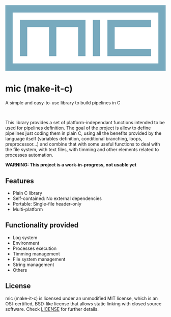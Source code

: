 <img align="center" src="logo/mic_logo.png" width="594px">

# mic (make-it-c)
A simple and easy-to-use library to build pipelines in C

<br>

This library provides a set of platform-independant functions intended to be used for pipelines definition. The goal of the project is allow to define pipelines just coding them in plain C, using all the benefits provided by the language itself (variables definition, conditional branching, loops, preprocessor...) and combine that with some useful functions to deal with the file system, with text files, with timming and other elements related to processes automation.

**WARNING: This project is a work-in-progress, not usable yet**

## Features

 - Plain C library
 - Self-contained: No external dependencies
 - Portable: Single-file header-only
 - Multi-platform

## Functionality provided

 - Log system
 - Environment
 - Processes execution
 - Timming management
 - File system management
 - String management
 - Others
 
## License

mic (make-it-c) is licensed under an unmodified MIT license, which is an OSI-certified, BSD-like license that allows static linking with closed source software. Check [LICENSE](LICENSE) for further details.
